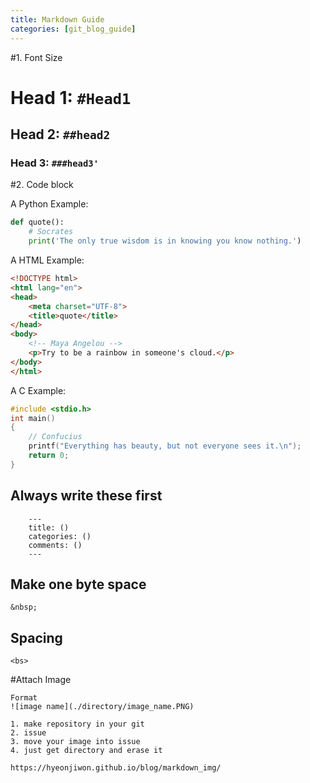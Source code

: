 ```yaml
---
title: Markdown Guide
categories: [git_blog_guide]
---
```


#1. Font Size

# Head 1: ```#Head1```
## Head 2: ```##head2```
### Head 3: ```###head3'```


#2. Code block

A Python Example:

```python
def quote():
    # Socrates
    print('The only true wisdom is in knowing you know nothing.')
```
A HTML Example:

```html
<!DOCTYPE html>
<html lang="en">
<head>
    <meta charset="UTF-8">
    <title>quote</title>
</head>
<body>
    <!-- Maya Angelou -->
    <p>Try to be a rainbow in someone's cloud.</p>
</body>
</html>
```


A C Example:

```c
#include <stdio.h>
int main()
{
    // Confucius
    printf("Everything has beauty, but not everyone sees it.\n");
    return 0;
}
```



## Always write these first
```
	---
	title: () 
	categories: ()
	comments: ()
	---
```

## Make one byte space
```
&nbsp;
```

## Spacing
```
<bs>
```



#Attach Image
```
Format
![image name](./directory/image_name.PNG)

1. make repository in your git
2. issue 
3. move your image into issue
4. just get directory and erase it

https://hyeonjiwon.github.io/blog/markdown_img/
```
